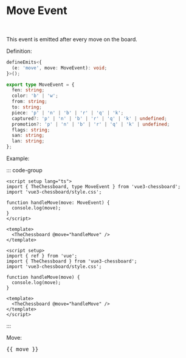 <script setup>
import { ref } from 'vue';
import { TheChessboard } from '../../dist/vue3-chessboard';

const move = ref();
</script>

# Move Event

<br>

This event is emitted after every move on the board.

Definition:

```ts
defineEmits<{
  (e: 'move', move: MoveEvent): void;
}>();

export type MoveEvent = {
  fen: string;
  color: 'b' | 'w';
  from: string;
  to: string;
  piece: 'p' | 'n' | 'b' | 'r' | 'q' | 'k';
  captured?: 'p' | 'n' | 'b' | 'r' | 'q' | 'k' | undefined;
  promotion?: 'p' | 'n' | 'b' | 'r' | 'q' | 'k' | undefined;
  flags: string;
  san: string;
  lan: string;
};
```

Example:

::: code-group

```vue [TypeScript]
<script setup lang="ts">
import { TheChessboard, type MoveEvent } from 'vue3-chessboard';
import 'vue3-chessboard/style.css';

function handleMove(move: MoveEvent) {
  console.log(move);
}
</script>

<template>
  <TheChessboard @move="handleMove" />
</template>
```

```vue [JavaScript]
<script setup>
import { ref } from 'vue';
import { TheChessboard } from 'vue3-chessboard';
import 'vue3-chessboard/style.css';

function handleMove(move) {
  console.log(move);
}

<template>
  <TheChessboard @move="handleMove" />
</template>
</script>
```

:::

<div class="chessboard">
  <TheChessboard
    @move="(m) => (move = m)"
  />
</div>
<div class="move-container">
  <p>Move:</p>
  <pre>{{ move }}</pre>
</div>
